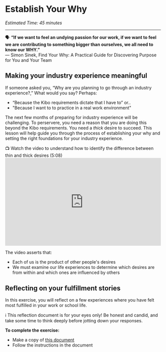 # Establish Your Why

*Estimated Time: 45 minutes*

---

<aside>
  
  🗣 **“If we want to feel an undying passion for our work, if we want to feel we are contributing to something bigger than ourselves, we all need to know our WHY.”** <br>
  — Simon Sinek, Find Your Why: A Practical Guide for Discovering Purpose for You and Your Team

</aside>


## Making your industry experience meaningful

If someone asked you, “Why are you planning to go through an industry experience?,” What would you say? Perhaps:

- “Because the Kibo requirements dictate that I have to” or..
- "Because I want to to practice in a real work environment"

The next few months of preparing for industry experience will be challenging. To perservere, you need a reason that you are doing this beyond the Kibo requirements. You need a _thick_ desire  to succeed. This lesson will help guide you through the process of establishing your why and setting the right foundations for your industry experience. 

<aside> 
  📺 Watch the video to understand how to identify the difference between thin and thick desires (5:08)
</aside>

 <div style="position: relative; padding-bottom: 56.25%; height: 0;">
  <iframe width="560" height="315" src="https://www.youtube.com/embed/dtBtov2f7e4" title="YouTube video player" frameborder="0" allow="accelerometer; autoplay; clipboard-write; encrypted-media; gyroscope; picture-in-picture; web-share" allowfullscreen style="position: absolute; top: 0; left: 0; width: 100%; height: 100%;"></iframe>
  </div>

The video asserts that:
- Each of us is the product of other people's desires
- We must examine our life experiences to determine which desires are from within and which ones are influenced by others

## Reflecting on your fulfillment stories

In this exercise, you will reflect on a few experiences where you have felt most fulfilled in your work or school life.  

<aside>
  ℹ️ This reflection document is for your eyes only! Be honest and candid, and take some time to think deeply before jotting down your responses.
</aside>

**To complete the exercise:** 
- Make a copy of <a href="https://docs.google.com/document/d/1k8OJFymVJ3eY-LAKGtXiW2e_jycf1nWCxBOtZpM2nyY/copy" target="_blank"> this document</a>
- Follow the instructions in the document


